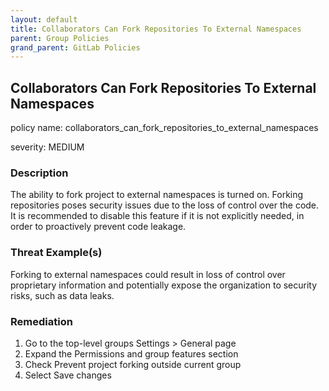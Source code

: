 ```yaml
---
layout: default
title: Collaborators Can Fork Repositories To External Namespaces
parent: Group Policies
grand_parent: GitLab Policies
---
```



## Collaborators Can Fork Repositories To External Namespaces
policy name: collaborators_can_fork_repositories_to_external_namespaces

severity: MEDIUM

### Description
The ability to fork project to external namespaces is turned on. Forking repositories poses security issues due to the loss of control over the code. It is recommended to disable this feature if it is not explicitly needed, in order to proactively prevent code leakage.

### Threat Example(s)
Forking to external namespaces could result in loss of control over proprietary information and potentially expose the organization to security risks, such as data leaks.



### Remediation
1. Go to the top-level groups Settings > General page
2. Expand the Permissions and group features section
3. Check Prevent project forking outside current group
4. Select Save changes



